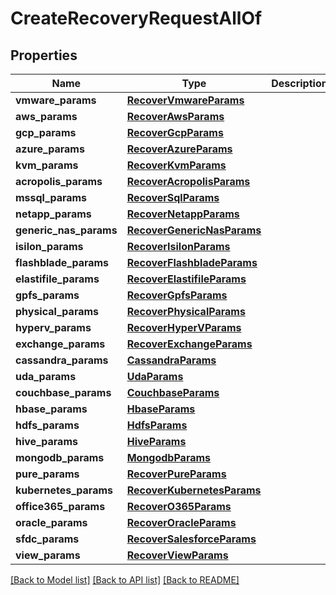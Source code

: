 # CreateRecoveryRequestAllOf


## Properties
Name | Type | Description | Notes
------------ | ------------- | ------------- | -------------
**vmware_params** | [**RecoverVmwareParams**](RecoverVmwareParams.md) |  | [optional] 
**aws_params** | [**RecoverAwsParams**](RecoverAwsParams.md) |  | [optional] 
**gcp_params** | [**RecoverGcpParams**](RecoverGcpParams.md) |  | [optional] 
**azure_params** | [**RecoverAzureParams**](RecoverAzureParams.md) |  | [optional] 
**kvm_params** | [**RecoverKvmParams**](RecoverKvmParams.md) |  | [optional] 
**acropolis_params** | [**RecoverAcropolisParams**](RecoverAcropolisParams.md) |  | [optional] 
**mssql_params** | [**RecoverSqlParams**](RecoverSqlParams.md) |  | [optional] 
**netapp_params** | [**RecoverNetappParams**](RecoverNetappParams.md) |  | [optional] 
**generic_nas_params** | [**RecoverGenericNasParams**](RecoverGenericNasParams.md) |  | [optional] 
**isilon_params** | [**RecoverIsilonParams**](RecoverIsilonParams.md) |  | [optional] 
**flashblade_params** | [**RecoverFlashbladeParams**](RecoverFlashbladeParams.md) |  | [optional] 
**elastifile_params** | [**RecoverElastifileParams**](RecoverElastifileParams.md) |  | [optional] 
**gpfs_params** | [**RecoverGpfsParams**](RecoverGpfsParams.md) |  | [optional] 
**physical_params** | [**RecoverPhysicalParams**](RecoverPhysicalParams.md) |  | [optional] 
**hyperv_params** | [**RecoverHyperVParams**](RecoverHyperVParams.md) |  | [optional] 
**exchange_params** | [**RecoverExchangeParams**](RecoverExchangeParams.md) |  | [optional] 
**cassandra_params** | [**CassandraParams**](CassandraParams.md) |  | [optional] 
**uda_params** | [**UdaParams**](UdaParams.md) |  | [optional] 
**couchbase_params** | [**CouchbaseParams**](CouchbaseParams.md) |  | [optional] 
**hbase_params** | [**HbaseParams**](HbaseParams.md) |  | [optional] 
**hdfs_params** | [**HdfsParams**](HdfsParams.md) |  | [optional] 
**hive_params** | [**HiveParams**](HiveParams.md) |  | [optional] 
**mongodb_params** | [**MongodbParams**](MongodbParams.md) |  | [optional] 
**pure_params** | [**RecoverPureParams**](RecoverPureParams.md) |  | [optional] 
**kubernetes_params** | [**RecoverKubernetesParams**](RecoverKubernetesParams.md) |  | [optional] 
**office365_params** | [**RecoverO365Params**](RecoverO365Params.md) |  | [optional] 
**oracle_params** | [**RecoverOracleParams**](RecoverOracleParams.md) |  | [optional] 
**sfdc_params** | [**RecoverSalesforceParams**](RecoverSalesforceParams.md) |  | [optional] 
**view_params** | [**RecoverViewParams**](RecoverViewParams.md) |  | [optional] 

[[Back to Model list]](../README.md#documentation-for-models) [[Back to API list]](../README.md#documentation-for-api-endpoints) [[Back to README]](../README.md)


